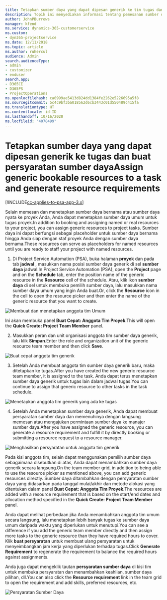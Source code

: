 ```yaml
---
title: Tetapkan sumber daya yang dapat dipesan generik ke tim tugas dan proyek
description: Topik ini menyediakan informasi tentang pemesanan sumber daya umum untuk tugas dan tim proyek.
author: JohnPBurrows
manager: kfend
ms.service: dynamics-365-customerservice
ms.custom:
- dyn365-projectservice
ms.date: 12/11/2018
ms.topic: article
ms.author: ruhercul
audience: Admin
search.audienceType:
- admin
- customizer
- enduser
search.app:
- D365CE
- D365PS
- ProjectOperations
ms.openlocfilehash: ca0999ae5413d824dd1384fe2262e5226695a5f8
ms.sourcegitcommit: 5c4c9bf3ba018562d6cb3443c01d550489c415fa
ms.translationtype: HT
ms.contentlocale: id-ID
ms.lasthandoff: 10/16/2020
ms.locfileid: "4078499"
---
```

# <a name="assign-generic-bookable-resources-to-a-task-and-generate-resource-requirements"></a><span data-ttu-id="d7ccf-103">Tetapkan sumber daya yang dapat dipesan generik ke tugas dan buat persyaratan sumber daya</span><span class="sxs-lookup"><span data-stu-id="d7ccf-103">Assign generic bookable resources to a task and generate resource requirements</span></span> 

[!INCLUDE[cc-applies-to-psa-app-3.x](../includes/cc-applies-to-psa-app-3x.md)]

<span data-ttu-id="d7ccf-104">Selain memesan dan menetapkan sumber daya bernama atau sumber daya nyata ke proyek Anda, Anda dapat menetapkan sumber daya umum untuk tugas proyek.</span><span class="sxs-lookup"><span data-stu-id="d7ccf-104">In addition to booking and assigning named or real resources to your project, you can assign generic resources to project tasks.</span></span> <span data-ttu-id="d7ccf-105">Sumber daya ini dapat berfungsi sebagai placeholder untuk sumber daya bernama hingga Anda siap dengan staf proyek Anda dengan sumber daya bernama.</span><span class="sxs-lookup"><span data-stu-id="d7ccf-105">These resources can serve as placeholders for named resources until you are ready to staff your project with named resources.</span></span> 

1. <span data-ttu-id="d7ccf-106">Di Project Service Automation (PSA), buka halaman **proyek** dan pada tab **jadwal** , masukkan nama posisi sumber daya generik di sel **sumber daya** jadwal.</span><span class="sxs-lookup"><span data-stu-id="d7ccf-106">In Project Service Automation (PSA), open the **Project** page and on the **Schedule** tab, enter the position name of the generic resource in the **Resource** cell of the schedule.</span></span> <span data-ttu-id="d7ccf-107">Atau, klik ikon **sumber daya** di sel untuk membuka pemilih sumber daya, lalu masukkan nama sumber daya umum yang ingin Anda buat.</span><span class="sxs-lookup"><span data-stu-id="d7ccf-107">Or, click the **Resource** icon in the cell to open the resource picker and then enter the name of the generic resource that you want to create.</span></span>

![Membuat dan menetapkan anggota tim Umum](media/RM-how-to-9.png)

<span data-ttu-id="d7ccf-109">Ini akan membuka panel **Buat Cepat: Anggota Tim Proyek**.</span><span class="sxs-lookup"><span data-stu-id="d7ccf-109">This will open the **Quick Create: Project Team Member** panel.</span></span> 

2. <span data-ttu-id="d7ccf-110">Masukkan peran dan unit organisasi anggota tim sumber daya generik, lalu klik **Simpan**.</span><span class="sxs-lookup"><span data-stu-id="d7ccf-110">Enter the role and organization unit of the generic resource team member and then click **Save**.</span></span>

![Buat cepat anggota tim generik](media/RM-how-to-10.png)

3. <span data-ttu-id="d7ccf-112">Setelah Anda membuat anggota tim sumber daya generik baru, maka ditetapkan ke tugas.</span><span class="sxs-lookup"><span data-stu-id="d7ccf-112">After you have created the new generic resource team member, it is assigned to the task.</span></span> <span data-ttu-id="d7ccf-113">Anda dapat terus menetapkan sumber daya generik untuk tugas lain dalam jadwal tugas.</span><span class="sxs-lookup"><span data-stu-id="d7ccf-113">You can continue to assign that generic resource to other tasks in the task schedule.</span></span>

![Menetapkan anggota tim generik yang ada ke tugas](media/RM-how-to-11.png)

4. <span data-ttu-id="d7ccf-115">Setelah Anda menetapkan sumber daya generik, Anda dapat membuat persyaratan sumber daya dan memenuhinya dengan langsung memesan atau mengajukan permintaan sumber daya ke manajer sumber daya.</span><span class="sxs-lookup"><span data-stu-id="d7ccf-115">After you have assigned the generic resource, you can generate a resource requirement and fulfill it by directly booking or submitting a resource request to a resource manager.</span></span>

![Menghasilkan persyaratan untuk anggota tim generik](media/RM-how-to-12.png)

<span data-ttu-id="d7ccf-117">Pada kisi anggota tim, selain dapat menggunakan pemilih sumber daya sebagaimana disebutkan di atas, Anda dapat menambahkan sumber daya generik secara langsung.</span><span class="sxs-lookup"><span data-stu-id="d7ccf-117">On the team member grid, in addition to being able to use the resource picker as mentioned above, you can add generic resources directly.</span></span> <span data-ttu-id="d7ccf-118">Sumber daya ditambahkan dengan persyaratan sumber daya yang didasarkan pada tanggal mulai/akhir dan metode alokasi yang ditentukan dalam panel **Buat Cepat: Anggota Tim Proyek**.</span><span class="sxs-lookup"><span data-stu-id="d7ccf-118">The resources are added with a resource requirement that is based on the start/end dates and allocation method specified in the **Quick Create: Project Team Member** panel.</span></span>

<span data-ttu-id="d7ccf-119">Anda dapat melihat perbedaan jika Anda menambahkan anggota tim umum secara langsung, lalu menetapkan lebih banyak tugas ke sumber daya umum daripada waktu yang diperlukan untuk menutupi.</span><span class="sxs-lookup"><span data-stu-id="d7ccf-119">You can see a difference if you add the generic team member directly and then assign more tasks to the generic resource than they have required hours to cover.</span></span> <span data-ttu-id="d7ccf-120">Klik **buat persyaratan** untuk membuat ulang persyaratan untuk menyeimbangkan jam kerja yang diperlukan terhadap tugas.</span><span class="sxs-lookup"><span data-stu-id="d7ccf-120">Click **Generate Requirement** to regenerate the requirement to balance the required hours against assignments.</span></span>

<span data-ttu-id="d7ccf-121">Anda juga dapat mengeklik tautan **persyaratan sumber daya** di kisi tim untuk membuka persyaratan dan menambahkan keahlian, sumber daya pilihan, dll.</span><span class="sxs-lookup"><span data-stu-id="d7ccf-121">You can also click the **Resource requirement** link in the team grid to open the requirement and add skills, preferred resources, etc.</span></span>

![Persyaratan Sumber Daya](media/RM-how-to-13.png)

